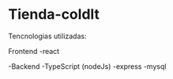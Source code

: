 # Tienda-coldlt

Tencnologias utilizadas:

Frontend
-react

-Backend
-TypeScript (nodeJs)
-express
-mysql
